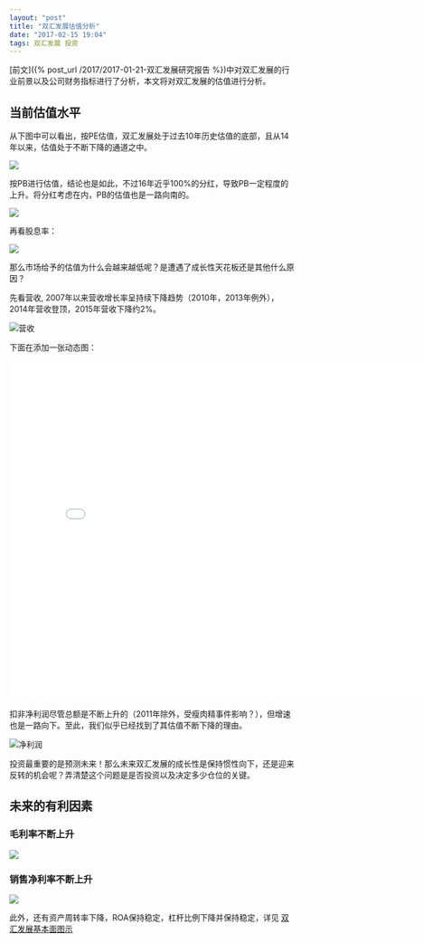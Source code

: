 ```yaml
---
layout: "post"
title: "双汇发展估值分析"
date: "2017-02-15 19:04"
tags: 双汇发展 投资
---
```


[前文]({% post_url /2017/2017-01-21-双汇发展研究报告 %})中对双汇发展的行业前景以及公司财务指标进行了分析，本文将对双汇发展的估值进行分析。

## 当前估值水平

从下图中可以看出，按PE估值，双汇发展处于过去10年历史估值的底部，且从14年以来，估值处于不断下降的通道之中。

![](http://7xonmk.com1.z0.glb.clouddn.com/2017-02-15_20-56-17.png)

按PB进行估值，结论也是如此，不过16年近乎100%的分红，导致PB一定程度的上升。将分红考虑在内，PB的估值也是一路向南的。

![](http://7xonmk.com1.z0.glb.clouddn.com/2017-02-15_21-40-27.png)

再看股息率：

![](http://7xonmk.com1.z0.glb.clouddn.com/2017-02-15_21-43-29.png)

那么市场给予的估值为什么会越来越低呢？是遭遇了成长性天花板还是其他什么原因？

先看营收, 2007年以来营收增长率呈持续下降趋势（2010年，2013年例外），2014年营收登顶，2015年营收下降约2%。

![营收](http://7xonmk.com1.z0.glb.clouddn.com/2017-02-15_22-09-28.png)

下面在添加一张动态图：

<iframe width="800" height="600" frameborder="0" scrolling="no" src="//plot.ly/~luowenbo/9.embed?link=false&logo=false"></iframe>

扣非净利润尽管总额是不断上升的（2011年除外，受瘦肉精事件影响？），但增速也是一路向下。至此，我们似乎已经找到了其估值不断下降的理由。

![净利润](http://7xonmk.com1.z0.glb.clouddn.com/2017-02-15_22-14-19.png)

投资最重要的是预测未来！那么未来双汇发展的成长性是保持惯性向下，还是迎来反转的机会呢？弄清楚这个问题是是否投资以及决定多少仓位的关键。

## 未来的有利因素

### 毛利率不断上升

![](http://7xonmk.com1.z0.glb.clouddn.com/2017-02-15_22-25-52.png)

### 销售净利率不断上升

![](http://7xonmk.com1.z0.glb.clouddn.com/2017-02-15_22-27-15.png)

此外，还有资产周转率下降，ROA保持稳定，杠杆比例下降并保持稳定，详见 [双汇发展基本面图示](https://www.lixinger.com/analytics/company/sz/000895/detail/fundamental/profit)
